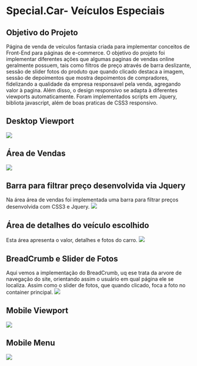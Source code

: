 # Special.Car- Veículos Especiais

## Objetivo do Projeto
Página de venda de veículos fantasia criada para implementar conceitos de Front-End para páginas de e-commerce. O objetivo do projeto foi implementar diferentes ações que algumas paginas de vendas online geralmente possuem, tais como filtros de preço através de barra deslizante, sessão de slider fotos do produto que quando clicado destaca a imagem, sessão de depoimentos que mostra depoimentos de compradores, fidelizando a qualidade da empresa responsavel pela venda, agregando valor à pagina. Além disso, o design responsivo se adapta à diferentes viewports automaticamente. Foram implementados scripts em Jquery, bibliota javascript, além de boas praticas de CSS3 responsivo. 

## Desktop Viewport
![](viewport-projeto-5/1.png)

## Área de Vendas
![](viewport-projeto-5/2.png)

## Barra para filtrar preço desenvolvida via Jquery
Na área área de vendas foi implementada uma barra para filtrar preços desenvolvida com CSS3 e Jquery. 
![](viewport-projeto-5/3.png)

## Área de detalhes do veículo escolhido
Esta área apresenta o valor, detalhes e fotos do carro.
![](viewport-projeto-5/4.png)

## BreadCrumb e Slider de Fotos
Aqui vemos a implementação do BreadCrumb, uq ese trata da arvore de navegação do site, orientando assim o usuário em qual página ele se localiza. Assim como o slider de fotos, que quando clicado, foca a foto no container principal. 
![](viewport-projeto-5/5.png)

## Mobile Viewport
![](viewport-projeto-5/mobile.png)

## Mobile Menu
![](viewport-projeto-5/mobile-menu.png)
